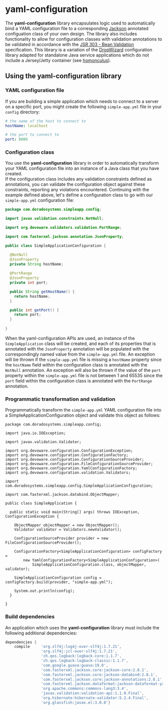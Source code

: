 # yaml-configuration
The **yaml-configuration** library encapsulates logic used to automatically bind a YAML configuration file to a corresponding
[Jackson](https://github.com/FasterXML/jackson) annotated configuation class of your own design.  The library also includes functionality
to allow for configuration classes with validation annotations to be validated in accordance with the 
[JSR 303 - Bean Validation](http://beanvalidation.org/1.0/spec/) specification.  This library is a variation of the [DropWizard](http://www.dropwizard.io/1.0.0/docs/)
configuration library adapted for standalone Java service applications which do not include a Jersey/Jetty container (see [homonculus](https://github.com/cpdevoto/devoware-utils/tree/master/homonculus)).

## Using the yaml-configuration library

### YAML configuration file

If you are building a simple application which needs to connect to a server on a specific port, 
you might create the following ```simple-app.yml``` file in your ```config``` directory:

```yaml
# the name of the host to connect to
hostName: localhost

# the port to connect to
port: 8080
```
### Configuration class

You use the **yaml-configuration**
library in order to automatically transform your YAML configuration file into an instance of a Java class that you have created.  
If the configuration class includes any validation constraints defined as
annotations, you can validate the configuration object against these constraints, reporting any violations
encountered. Continuing with the example defined above, let's define a configuration class to go with our ```simple-app.yml``` configuration file:

```java
package com.doradosystems.simpleapp.config;

import javax.validation.constraints.NotNull;

import org.devoware.validators.validation.PortRange;

import com.fasterxml.jackson.annotation.JsonProperty;

public class SimpleApplicationConfiguration {

  @NotNull
  @JsonProperty
  private String hostName;
  
  @PortRange
  @JsonProperty
  private int port;

  public String getHostName() {
    return hostName;
  }

  public int getPort() {
    return port;
  }
  
}
```
When the yaml-configuration APIs are used, an instance of the ```SimpleApplication``` class will be created, and each of its properties that
is annotated with the ```JsonProperty``` annotation will be populated with the correspondingly named value from the ```simple-app.yml```
file. An exception will be thrown if the ```simple-app.yml``` file is missing a ```hostName``` property since the ```hostName``` field
within the configuration class is annotated with the ```NotNull``` annotation.  An exception will also be thrown if the value of the
```port``` property within the ```simple-app.yml``` file is not between 1 and 65535 since the ```port``` field within the configuration
class is annotated with the ```PortRange``` annotation.

### Programmatic transformation and validation
Programmatically transform the ```simple-app.yml``` YAML configuration file into a SimpleApplicationConfiguration object and validate
this object as follows:

```
package com.doradosystems.simpleapp.config;

import java.io.IOException;

import javax.validation.Validator;

import org.devoware.configuration.ConfigurationException;
import org.devoware.configuration.ConfigurationFactory;
import org.devoware.configuration.ConfigurationSourceProvider;
import org.devoware.configuration.FileConfigurationSourceProvider;
import org.devoware.configuration.YamlConfigurationFactory;
import org.devoware.configuration.validation.Validators;

import com.doradosystems.simpleapp.config.SimpleApplicationConfiguration;

import com.fasterxml.jackson.databind.ObjectMapper;

public class SimpleApplication {

  public static void main(String[] args) throws IOException, ConfigurationException {
    
    ObjectMapper objectMapper = new ObjectMapper();
    Validator validator = Validators.newValidator();
    
    ConfigurationSourceProvider provider = new FileConfigurationSourceProvider();

    ConfigurationFactory<SimpleApplicationConfiguration> configFactory =
        new YamlConfigurationFactory<SimpleApplicationConfiguration>(
            SimpleApplicationConfiguration.class, objectMapper, validator);
    
    SimpleApplicationConfiguration config = configFactory.build(provider, "simple-app.yml");
    
    System.out.println(config);
  }

}
```
### Build dependencies
An application which uses the **yaml-configuration** library must include the following additional dependencies:

```groovy
dependencies {
    compile     'org.slf4j:log4j-over-slf4j:1.7.21',
                'org.slf4j:jcl-over-slf4j:1.7.21',
                'ch.qos.logback:logback-core:1.1.7',
                'ch.qos.logback:logback-classic:1.1.7',
                'com.google.guava:guava:19.0',
                'com.fasterxml.jackson.core:jackson-core:2.8.1',
                'com.fasterxml.jackson.core:jackson-databind:2.8.1',
                'com.fasterxml.jackson.core:jackson-annotations:2.8.1',
                'com.fasterxml.jackson.dataformat:jackson-dataformat-yaml:2.8.1',
                'org.apache.commons:commons-lang3:3.4',
                'javax.validation:validation-api:1.1.0.Final',
                'org.hibernate:hibernate-validator:5.2.4.Final',
                'org.glassfish:javax.el:3.0.0'}
```
